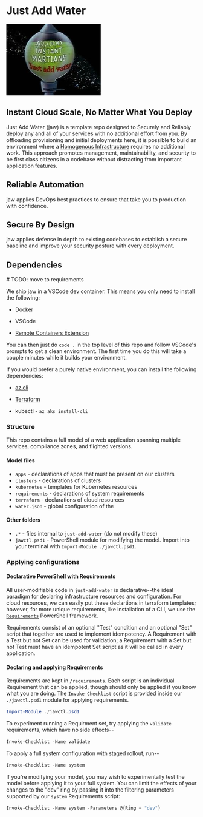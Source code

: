 # Just Add Water

![Just Add Water](.images/martians.png)

## Instant Cloud Scale, No Matter What You Deploy

Just Add Water (jaw) is a template repo designed to Securely and Reliably deploy any and all of your services with no additional effort from you.  By offloading provisioning and initial deployments here, it is possible to build an environment where a [Homogenous Infrastructure](link) requires no additional work.  This approach promotes management, maintainability, and security to be first class citizens in a codebase without distracting from important application features.

## Reliable Automation

jaw applies DevOps best practices to ensure that take you to production with confidence.

## Secure By Design

jaw applies defense in depth to existing codebases to establish a secure baseline and improve your security posture with every deployment.

## Dependencies

\# TODO: move to requirements

We ship jaw in a VSCode dev container.  This means you only need to install the following:

- Docker

- VSCode

- [Remote Containers Extension](https://marketplace.visualstudio.com/items?itemName=ms-vscode-remote.remote-containers)

You can then just do `code .` in the top level of this repo and follow VSCode's prompts to get a clean environment.  The first time you do this will take a couple
minutes while it builds your environment.

If you would prefer a purely native environment, you can install the following dependencies:

- [az cli](https://docs.microsoft.com/en-us/cli/azure/install-azure-cli?view=azure-cli-latest)

- [Terraform](https://www.terraform.io/downloads.html)

- kubectl - `az aks install-cli`

### Structure

This repo contains a full model of a web application spanning multiple services, compliance zones, and flighted versions.

#### Model files

- `apps` - declarations of apps that must be present on our clusters
- `clusters` - declarations of clusters
- `kubernetes` - templates for Kubernetes resources
- `requirements` - declarations of system requirements
- `terraform` - declarations of cloud resources
- `water.json` - global configuration of the 

#### Other folders

- `.*` - files internal to `just-add-water` (do not modify these)
- `jawctl.psd1` - PowerShell module for modifying the model.  Import into your terminal with `Import-Module ./jawctl.psd1`.

### Applying configurations

#### Declarative PowerShell with Requirements
All user-modifiable code in `just-add-water` is declarative--the ideal paradigm for declaring infrastructure resources and configuration.  For cloud resources, we can easily put these declartions in terraform templates; however, for more unique requirements, like installation of a CLI, we use the [`Requirements`](https://github.com/microsoft/Requirements) PowerShell framework.

Requirements consist of an optional "Test" condition and an optional "Set" script that together are used to implement idempotency.  A Requirement with a Test but not Set can be used for validation; a Requirement with a Set but not Test must have an idempotent Set script as it will be called in every application.

#### Declaring and applying Requirements
Requirements are kept in `/requirements`.  Each script is an individual Requirement that can be applied, though should only be applied if you know what you are doing.  The `Invoke-Checklist` script is provided inside our `./jawctl.psd1` module for applying requirements.

```powershell
Import-Module ./jawctl.psd1
```

To experiment running a Requirment set, try applying the `validate` requirements, which have no side effects--

```powershell
Invoke-Checklist -Name validate
```

To apply a full system configuration with staged rollout, run--

```powershell
Invoke-Checklist -Name system
```

If you're modifying your model, you may wish to experimentally test the model before applying it to your full system.  You can limit the effects of your changes to the "dev" ring by passing it into the filtering parameters supported by our `system` Requirements script:

```powershell
Invoke-Checklist -Name system -Parameters @{Ring = "dev"}
```
